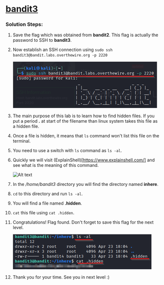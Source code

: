 # [bandit3](https://overthewire.org/wargames/bandit/bandit3.html)

### Solution Steps:

1. Save the flag which was obtained from **bandit2**. This flag is actually the password to SSH to **bandit3**.
2. Now establish an SSH connection using `sudo ssh bandit3@bandit.labs.overthewire.org -p 2220`

    ![Alt text](bandit3-ssh.png)
3. The main purpose of this lab is to learn how to find hidden files. If you put a period **.** at start of the filename    than linux system takes this file as a hidden file.
4. Once a file is hidden, it means that `ls` command won't list this file on the terminal.
5. You need to use a switch with `ls` command as `ls -al`.
6. Quickly we will visit (ExplainShell)[https://www.explainshell.com/] and see what is the meaning of this command.

    ![Alt text](bandit-3-explainshell-.png)

7. In the */home/bandit3* directory you will find the directory named **inhere**.
8. `cd` to this directory and run `ls -al`.
9. You will find a file named **.hidden**.
10. `cat` this file using `cat .hidden`.
11. Congratulations! Flag found. Don't forget to save this flag for the next level.

    ![Alt text](bandit3-flag.png)

12. Thank you for your time. See you in next level :)